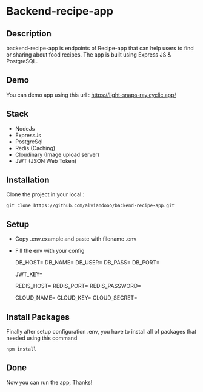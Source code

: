# Backend-recipe-app

## Description

backend-recipe-app is endpoints of Recipe-app that can help users to find or sharing about food recipes. The app is built using Express JS & PostgreSQL.

## Demo

You can demo app using this url : https://light-snaps-ray.cyclic.app/

## Stack

- NodeJs
- ExpressJs
- PostgreSql
- Redis (Caching)
- Cloudinary (Image upload server)
- JWT (JSON Web Token)

## Installation

Clone the project in your local :

    git clone https://github.com/alviandooo/backend-recipe-app.git

## Setup

- Copy .env.example and paste with filename .env
- Fill the env with your config

  DB_HOST=
  DB_NAME=
  DB_USER=
  DB_PASS=
  DB_PORT=

  JWT_KEY=

  REDIS_HOST=
  REDIS_PORT=
  REDIS_PASSWORD=

  CLOUD_NAME=
  CLOUD_KEY=
  CLOUD_SECRET=

## Install Packages

Finally after setup configuration .env, you have to install all of packages that needed using this command

    npm install

## Done

Now you can run the app, Thanks!

